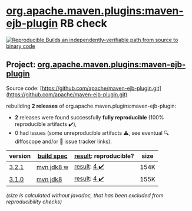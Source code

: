 [org.apache.maven.plugins:maven-ejb-plugin](https://search.maven.org/artifact/org.apache.maven.plugins/maven-ejb-plugin/) RB check
=======

[![Reproducible Builds](https://reproducible-builds.org/images/logos/rb.svg) an independently-verifiable path from source to binary code](https://reproducible-builds.org/)

## Project: [org.apache.maven.plugins:maven-ejb-plugin](https://search.maven.org/artifact/org.apache.maven.plugins/maven-ejb-plugin/)

Source code: [https://github.com/apache/maven-ejb-plugin.git](https://github.com/apache/maven-ejb-plugin.git)

rebuilding **2 releases** of org.apache.maven.plugins:maven-ejb-plugin:
- **2** releases were found successfully **fully reproducible** (100% reproducible artifacts :heavy_check_mark:),
- 0 had issues (some unreproducible artifacts :warning:, see eventual :mag: diffoscope and/or :memo: issue tracker links):

| version | [build spec](/BUILDSPEC.md) | [result](https://reproducible-builds.org/docs/jvm/): reproducible? | size |
| -- | --------- | ------ | -- |
| [3.2.1](https://search.maven.org/artifact/org.apache.maven.plugins/maven-ejb-plugin/3.2.1/pom) | [mvn jdk8 w](maven-ejb-plugin-3.2.1.buildspec) | [result](maven-ejb-plugin-3.2.1.buildinfo): [4 :heavy_check_mark: ](maven-ejb-plugin-3.2.1.buildcompare) | 154K |
| [3.1.0](https://search.maven.org/artifact/org.apache.maven.plugins/maven-ejb-plugin/3.1.0/pom) | [mvn jdk8](maven-ejb-plugin-3.1.0.buildspec) | [result](maven-ejb-plugin-3.1.0.buildinfo): [4 :heavy_check_mark: ](maven-ejb-plugin-3.1.0.buildcompare) | 155K |

<i>(size is calculated without javadoc, that has been excluded from reproducibility checks)</i>
